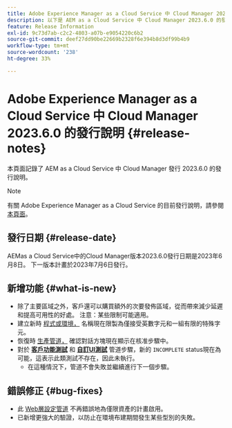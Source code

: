 ```yaml
---
title: Adobe Experience Manager as a Cloud Service 中 Cloud Manager 2023.6.0 的發行說明
description: 以下是 AEM as a Cloud Service 中 Cloud Manager 2023.6.0 的發行說明。
feature: Release Information
exl-id: 9c73d7ab-c2c2-4803-a07b-e9054220c6b2
source-git-commit: deef27dd90be22669b2328f6e394b8d3df99b4b9
workflow-type: tm+mt
source-wordcount: '238'
ht-degree: 33%

---
```



# Adobe Experience Manager as a Cloud Service 中 Cloud Manager 2023.6.0 的發行說明 {#release-notes}

本頁面記錄了 AEM as a Cloud Service 中 Cloud Manager 發行 2023.6.0 的發行說明。

>[!NOTE]
>
>有關 Adobe Experience Manager as a Cloud Service 的目前發行說明，請參閱[本頁面](/help/release-notes/release-notes-cloud/release-notes-current.md)。

## 發行日期 {#release-date}

AEMas a Cloud Service中的Cloud Manager版本2023.6.0發行日期是2023年6月8日。 下一版本計畫於2023年7月6日發行。

## 新增功能 {#what-is-new}

* 除了主要區域之外，客戶還可以購買額外的次要發佈區域，從而帶來減少延遲和提高可用性的好處。 注意：某些限制可能適用。
* 建立新時 [程式或環境，](/help/implementing/cloud-manager/getting-access-to-aem-in-cloud/program-types.md) 名稱現在限製為僅接受英數字元和一組有限的特殊字元。
* 恢復時 [生產管道，](/help/implementing/cloud-manager/configuring-pipelines/configuring-production-pipelines.md) 確認對話方塊現在顯示在核准步驟中。
* 對於 **[客戶功能測試](/help/implementing/cloud-manager/functional-testing.md#custom-functional-testing)** 和 **[自訂UI測試](/help/implementing/cloud-manager/ui-testing.md)** 管道步驟，新的 `INCOMPLETE` status現在為可能，這表示此類測試不存在，因此未執行。
   * 在這種情況下，管道不會失敗並繼續進行下一個步驟。

## 錯誤修正 {#bug-fixes}

* 此 [Web層設定管道](/help/implementing/cloud-manager/configuring-pipelines/introduction-ci-cd-pipelines.md#web-tier-config-pipelines) 不再錯誤地為僅限資產的計畫啟用。
* 已新增更強大的驗證，以防止在環境布建期間發生某些型別的失敗。
